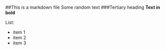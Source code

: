 ##This is a markdown file
Some random text
###Tertiary heading
**Text in bold**

List:
* item 1
* item 2
* item 3
